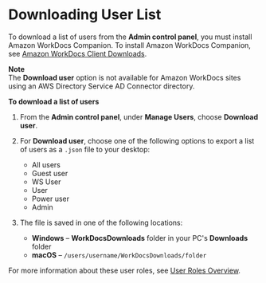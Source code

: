 # Downloading User List<a name="download-user"></a>

To download a list of users from the **Admin control panel**, you must install Amazon WorkDocs Companion\. To install Amazon WorkDocs Companion, see [Amazon WorkDocs Client Downloads](https://amazonworkdocs.com/en/clients)\.

**Note**  
The **Download user** option is not available for Amazon WorkDocs sites using an AWS Directory Service AD Connector directory\.

**To download a list of users**

1. From the **Admin control panel**, under **Manage Users**, choose **Download user**\.

1. For **Download user**, choose one of the following options to export a list of users as a `.json` file to your desktop:
   + All users
   + Guest user
   + WS User
   + User
   + Power user
   + Admin

1. The file is saved in one of the following locations:
   + **Windows** – **WorkDocsDownloads** folder in your PC's **Downloads** folder
   + **macOS** – `/users/username/WorkDocsDownloads/folder`

For more information about these user roles, see [User Roles Overview](users_ovw.md)\.